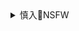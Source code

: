 <details><summary>慎入🔞NSFW</summary>

Not Safe For Work
<img src="https://upload.wikimedia.org/wikipedia/commons/thumb/d/d3/Biohazard_Symbol_Specification.png/210px-Biohazard_Symbol_Specification.png">

<details><summary><b>风险自理Use At Your Own Risk🈲</summary>

### 耶鲁大学教授：zg人为何勤劳却不富有？`龘龘囗`
http://news.163.com/40818/5/0U321NVS0001124T.html

众多廉价劳动力的勤奋工作，可以在经济增长初期弥补制度资本的不足，这是zg经济近二十几年高速增长的重要原因。

即使在制度机z最不利于信用交易的g家，证券交易和借贷还是可以发生，甚至也可以发行股票，但是，这并不意味着这些证券市场能够深化、能够发展得兴旺。一个g家的经济可能已发展到一定程度，人们的积蓄已很多，
　　但由于金融证券市场不发达、金融中介不到位，虽然众多创业者与企业家都需要资本，大家也都没办法，那些积蓄资金无法配置到资本的需求方，进一步的经济发展就很难发生。这里，z度成本表现为“勉强发展的证券市场”和“进一步的经济发展很难

　　z度经济学关注的核心是产q保护与合约执行机制
，包括法治、z府q力与制衡结构、司法d立等等。比如，不受制约的行zq力最后归结到对私人产权与合约q益的侵犯

如果没有可靠的产q与合约q益保护z度，人们就无法预期从事市场交易、从事投资的结果，也不知道从交易、投资中获得的利益能否属于自己。而经营、交易结果的不确定性将迫使人们停止交易、不愿作出投资，
于是市场发展会停滞不前，经济增长无法持续。

近二十几年zg的z度在不断朝着有利于市场交易的方向变迁，但一个公认的事实是，其与真正的市场z度结构还相距甚远，特别是产q保护z度的变g还只是近两年的事情。

假设大家对法y解决合约纠纷的能力都不放心，由此导致的局面是，景德镇卖方在没有收到付款之前不肯发货，而郑州建筑公司又声明在没有收到货之前决不放款，原因是在没有可靠的正式司法的情况下，双方都不相信书面销售合约能值几个钱。

第一，
如果整个经济的市场交易环境都是如此，那么人们在单位时间里创造的价值就会在整体上很低，也就是生产率很低，每人每年能完成的交易次数和交易量都会很少，经济增长就慢。

第二，
正是由于廉价的劳动力，我们才有对冲高z度成本的可能性。

第三，正因为z度资本的欠缺才使人们单位时间的产出(生产率)不可能高，每天能创造的价值低，反过来又使人们的收入不可能高，迫使劳动收入只能很低。因此，z度成本的最终表现形式是人们的低收入水平。

　　上面的例子只是谈到一类制度缺陷。制度障碍也可以体现为那些各式各样的行业准入审批、对市场的行政管制，还有许多灰色和朝令夕改的规章。这些都拖延了创业时间与交易速度。

比如，从申请注册公司到真正得到营业执照以至开业，一层层审批过程是创业者要经过的第一道关，走完这一道关所需时间的长短基本能反映一g、一地区的制度环境是否有利于创业和更广义的市场交易。在加拿大,这一过程最快，只需2天，美国需7天，意大利最长，需时121天，在zg需要111天。

　　为了弥补这些z度成本、规避交易风险，人们不得不格外地勤奋、一天多工作几小时、少拿些收入，多把一些青春年华耗在饭局和没完没了的审批手续上。为什么我们一周七天都不分白天黑夜地工作，晚上十一、二点也还在通工作电话？这都是我们为z度成本必须付出的代价。

我们把25国的人均GDP与其就业者的平均工作时间放在一起。如果我们把工作时间的长短看作测度一国人们勤劳程度的指标，那么从图中可以清楚看到，人均GDP与勤劳是严格成反比的：越勤劳的国家反而越穷。这一方面说明我们传统的“勤劳致富”观念并不一定成立，

当一g的z度机制不利于市场交易的发生与发展时，一方面市场难以高效发展，另一方面，人们的相当一部分勤劳是为了对冲z度成本，是“无用功
　　当一gz度机制不利于市场交易时，其公m不仅必须更勤奋地工作，而且只能得到更低的收入。

### 齐鲁晚报：我们为何勤劳却不快乐`龘龘龘`
https://www.chinanews.com/gn/2011/09-23/3348374.shtml

　　我们有世界上最吃苦耐劳、技术又高超的劳动者，但和其他发达国家的产业工人相比，我们勤劳却不快乐。这有我们自身心态的原因，也有z度带来的压力和影响。

在与十多位欧洲普通工人的接触中，他们对电焊这份在我们看来又脏又累工作的热爱，以及这份工作带给他们的幸福和快乐，

一位来自丹麦的55岁的电焊工人，他从事焊接工作已经有34年时间，如今依然乐于继续做一线工人。他告诉我，他在焊光四射的工作中享受到莫大的快乐，而且通过他的勤奋工作，足以供养他的妻子和孩子，并有时间让他研究喜欢的园艺和烹饪。

连工作中的压力和烦恼都无处安放，何来生活中的休闲？

　　近来密集公布的各种调查，勾勒出了一副zg劳动者的众生相：九成大学生陷入就业迷茫、七成上班族工作氛围不和谐、过半知识分子走在“过劳死”的边缘。

　　正如美国耶鲁大学金融学教授陈志武所说，zg人勤劳却不富有，更谈不上快乐。因为目前我们的制度设置、税收负担，都给我们争取幸福快乐设置了门槛和障碍。比如想要设立一个公司，zg平均需要110个工作日才能完成各项审批，而美国只需要7天。

　　正是为了弥补这些额外的z度成本，我们不得不每天多工作几小时，甚至为此损失部分收入，把本该用来陪伴家人、培养个人爱好的时光，耗在应对审批和打点人际关系上。

</details>
</details>
